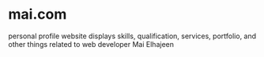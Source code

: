 # mai.com
personal profile website displays skills, qualification, services, portfolio, and other things related to web developer Mai Elhajeen
